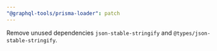 ```yaml
---
"@graphql-tools/prisma-loader": patch
---
```


Remove unused dependencies `json-stable-stringify` and `@types/json-stable-stringify`.
